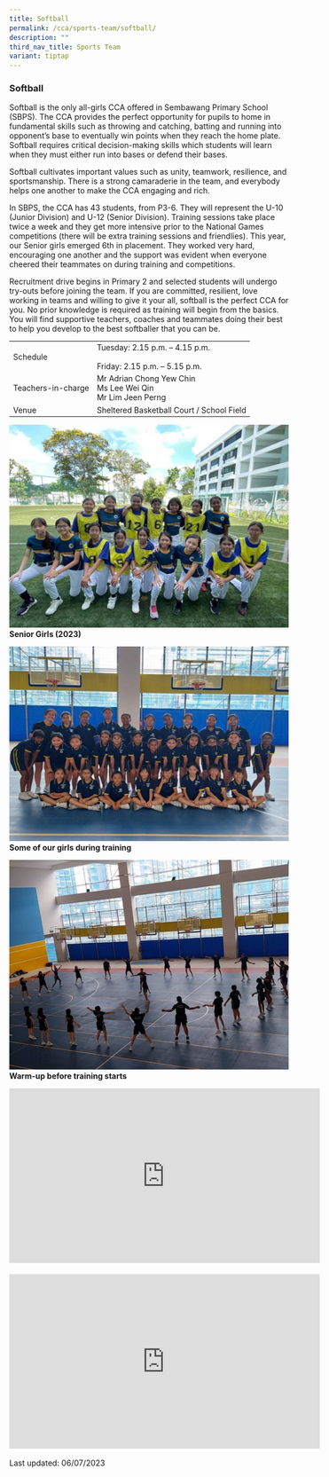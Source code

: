 ```yaml
---
title: Softball
permalink: /cca/sports-team/softball/
description: ""
third_nav_title: Sports Team
variant: tiptap
---
```

### Softball
Softball is the only all-girls CCA offered in Sembawang Primary School (SBPS). The CCA provides the perfect opportunity for pupils to home in fundamental skills such as throwing and catching, batting and running into opponent’s base to eventually win points when they reach the home plate. Softball requires critical decision-making skills which students will learn when they must either run into bases or defend their bases.

Softball cultivates important values such as unity, teamwork, resilience, and sportsmanship. There is a strong camaraderie in the team, and everybody helps one another to make the CCA engaging and rich.

In SBPS, the CCA has 43 students, from P3-6. They will represent the U-10 (Junior Division) and U-12 (Senior Division). Training sessions take place twice a week and they get more intensive prior to the National Games competitions (there will be extra training sessions and friendlies). This year, our Senior girls emerged 6th in placement. They worked very hard, encouraging one another and the support was evident when everyone cheered their teammates on during training and competitions.

Recruitment drive begins in Primary 2 and selected students will undergo try-outs before joining the team. If you are committed, resilient, love working in teams and willing to give it your all, softball is the perfect CCA for you. No prior knowledge is required as training will begin from the basics. You will find supportive teachers, coaches and teammates doing their best to help you develop to the best softballer that you can be.


|  |  |
|---|---|
| Schedule | Tuesday: 2.15 p.m. – 4.15 p.m.<br><br>Friday: 2.15 p.m. – 5.15 p.m.  |
| Teachers-in-charge | Mr Adrian Chong Yew Chin<br>Ms Lee Wei Qin<br>Mr Lim Jeen Perng |
|  Venue | Sheltered Basketball Court / School Field |


![](/images/2023_softball_1.jpg)
**Senior Girls (2023)**

![](/images/2023_softball_2.jpg)
**Some of our girls during training**

![](/images/2023_softball_3.jpg)
**Warm-up before training starts**

<div class="bp-youtube">

<iframe width="560" height="315" src="https://www.youtube.com/embed/-yFALYnCWyU" title="YouTube video player" frameborder="0" allow="accelerometer; autoplay; clipboard-write; encrypted-media; gyroscope; picture-in-picture" allowfullscreen=""></iframe>

</div>
<br>
<div class="bp-youtube">

<iframe width="560" height="315" src="https://www.youtube.com/embed/HRqVf1_mKmw" title="YouTube video player" frameborder="0" allow="accelerometer; autoplay; clipboard-write; encrypted-media; gyroscope; picture-in-picture" allowfullscreen=""></iframe>

</div>

Last updated: 06/07/2023